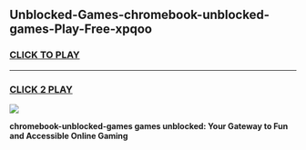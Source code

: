 
## Unblocked-Games-chromebook-unblocked-games-Play-Free-xpqoo
<h3>
<a href="https://premium76.site?title=chromebook-unblocked-games&ref=18A">CLICK TO PLAY</a></h3>
<hr>

<h3>
<a href="https://premium76.site?title=chromebook-unblocked-games&ref=18A">CLICK 2 PLAY</a>
  
</h3>

<a href="https://premium76.site?title=chromebook-unblocked-games&ref=18A"><img src="https://clearcache.store/games.png"></a>


**chromebook-unblocked-games games unblocked: Your Gateway to Fun and Accessible Online Gaming**
